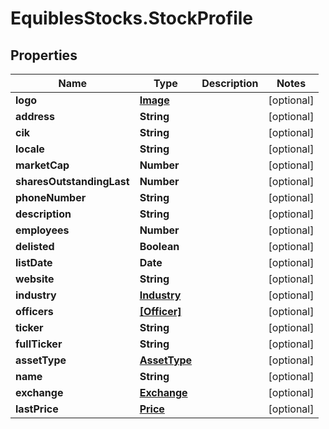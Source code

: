 # EquiblesStocks.StockProfile

## Properties
Name | Type | Description | Notes
------------ | ------------- | ------------- | -------------
**logo** | [**Image**](Image.md) |  | [optional] 
**address** | **String** |  | [optional] 
**cik** | **String** |  | [optional] 
**locale** | **String** |  | [optional] 
**marketCap** | **Number** |  | [optional] 
**sharesOutstandingLast** | **Number** |  | [optional] 
**phoneNumber** | **String** |  | [optional] 
**description** | **String** |  | [optional] 
**employees** | **Number** |  | [optional] 
**delisted** | **Boolean** |  | [optional] 
**listDate** | **Date** |  | [optional] 
**website** | **String** |  | [optional] 
**industry** | [**Industry**](Industry.md) |  | [optional] 
**officers** | [**[Officer]**](Officer.md) |  | [optional] 
**ticker** | **String** |  | [optional] 
**fullTicker** | **String** |  | [optional] 
**assetType** | [**AssetType**](AssetType.md) |  | [optional] 
**name** | **String** |  | [optional] 
**exchange** | [**Exchange**](Exchange.md) |  | [optional] 
**lastPrice** | [**Price**](Price.md) |  | [optional] 
